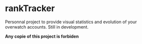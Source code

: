# rankTracker

Personnal project to provide visual statistics and evolution of your overwatch accounts.
Still in development.

**Any copie of this project is forbiden**
